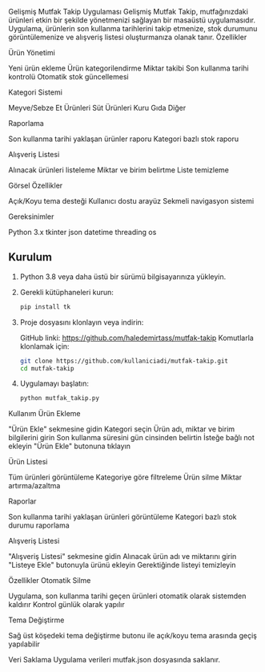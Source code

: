 Gelişmiş Mutfak Takip Uygulaması
Gelişmiş Mutfak Takip, mutfağınızdaki ürünleri etkin bir şekilde yönetmenizi sağlayan bir masaüstü uygulamasıdır. Uygulama, ürünlerin son kullanma tarihlerini takip etmenize, stok durumunu görüntülemenize ve alışveriş listesi oluşturmanıza olanak tanır.
Özellikler

Ürün Yönetimi

Yeni ürün ekleme
Ürün kategorilendirme
Miktar takibi
Son kullanma tarihi kontrolü
Otomatik stok güncellemesi


Kategori Sistemi

Meyve/Sebze
Et Ürünleri
Süt Ürünleri
Kuru Gıda
Diğer


Raporlama

Son kullanma tarihi yaklaşan ürünler raporu
Kategori bazlı stok raporu


Alışveriş Listesi

Alınacak ürünleri listeleme
Miktar ve birim belirtme
Liste temizleme


Görsel Özellikler

Açık/Koyu tema desteği
Kullanıcı dostu arayüz
Sekmeli navigasyon sistemi



Gereksinimler

Python 3.x
tkinter
json
datetime
threading
os

## Kurulum

1. Python 3.8 veya daha üstü bir sürümü bilgisayarınıza yükleyin.
2. Gerekli kütüphaneleri kurun:

   ```bash
   pip install tk
   ```

3. Proje dosyasını klonlayın veya indirin:

   GitHub linki: https://github.com/haledemirtass/mutfak-takip
   Komutlarla klonlamak için:
   ```bash
   git clone https://github.com/kullaniciadi/mutfak-takip.git
   cd mutfak-takip
   ```

4. Uygulamayı başlatın:

   ```bash
   python mutfak_takip.py
   ```


Kullanım
Ürün Ekleme

"Ürün Ekle" sekmesine gidin
Kategori seçin
Ürün adı, miktar ve birim bilgilerini girin
Son kullanma süresini gün cinsinden belirtin
İsteğe bağlı not ekleyin
"Ürün Ekle" butonuna tıklayın

Ürün Listesi

Tüm ürünleri görüntüleme
Kategoriye göre filtreleme
Ürün silme
Miktar artırma/azaltma

Raporlar

Son kullanma tarihi yaklaşan ürünleri görüntüleme
Kategori bazlı stok durumu raporlama

Alışveriş Listesi

"Alışveriş Listesi" sekmesine gidin
Alınacak ürün adı ve miktarını girin
"Listeye Ekle" butonuyla ürünü ekleyin
Gerektiğinde listeyi temizleyin

Özellikler
Otomatik Silme

Uygulama, son kullanma tarihi geçen ürünleri otomatik olarak sistemden kaldırır
Kontrol günlük olarak yapılır

Tema Değiştirme

Sağ üst köşedeki tema değiştirme butonu ile açık/koyu tema arasında geçiş yapılabilir

Veri Saklama
Uygulama verileri mutfak.json dosyasında saklanır.

